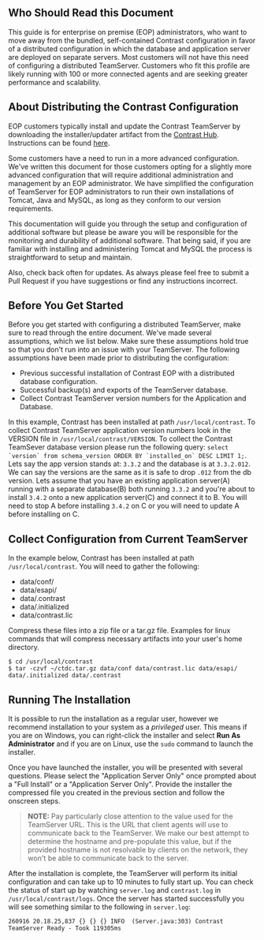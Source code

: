 <!--
title: "Configuring Contrast as a Distributed Deployment"
description: "Instructions for configuring TeamServer in a distributed fashion by separating the application/container from the database."
tags: "EOP distributed configuration database scalability"
-->

## Who Should Read this Document
This guide is for enterprise on premise (EOP) administrators, who want to move away from the bundled, self-contained Contrast configuration in favor of a distributed configuration in which the database and application server are deployed on separate servers. Most customers will not have this need of configuring a distributed TeamServer. Customers who fit this profile are likely running with 100 or more connected agents and are seeking greater performance and scalability. 

## About Distributing the Contrast Configuration
EOP customers typically install and update the Contrast TeamServer by downloading the installer/updater artifact from the [Contrast Hub](https://hub.contrastsecurity.com). Instructions can be found [here](admin_tsinstall.html#install).

Some customers have a need to run in a more advanced configuration. We've written this document for those customers opting for a slightly more advanced configuration that will require additional administration and management by an EOP administrator. We have simplified the configuration of TeamServer for EOP administrators to run their own installations of Tomcat, Java and MySQL, as long as they conform to our version requirements.

This documentation will guide you through the setup and configuration of additional software but please be aware you will be responsible for the monitoring and durability of additional software.  That being said, if you are familiar with installing and administering Tomcat and MySQL the process is straightforward to setup and maintain.

Also, check back often for updates. As always please feel free to submit a Pull Request if you have suggestions or find any instructions incorrect.   

## Before You Get Started
Before you get started with configuring a distributed TeamServer, make sure to read through the entire document. We've made several assumptions, which we list below. Make sure these assumptions hold true so that you don't run into an issue with your TeamServer. The following assumptions have been made prior to distributing the configuration:

* Previous successful installation of Contrast EOP with a distributed database configuration.
* Successful backup(s) and exports of the TeamServer database.
* Collect Contrast TeamServer version numbers for the Application and Database. 

In this example, Contrast has been installed at path `/usr/local/contrast`. To collect Contrast TeamServer application version numbers look in the VERSION file in `/usr/local/contrast/VERSION`. To collect the Contrast TeamSever database version please run the following query: ``select `version` from schema_version ORDER BY `installed_on` DESC LIMIT 1;``. Lets say the app version stands at: `3.3.2` and the database is at `3.3.2.012`. We can say the versions are the same as it is safe to drop `.012` from the db version. Lets assume that you have an existing application server(A) running with a separate database(B) both running `3.3.2` and you're about to install `3.4.2` onto a new application server(C) and connect it to B. You will need to stop A before installing `3.4.2` on C or you will need to update A before installing on C.  

## Collect Configuration from Current TeamServer
In the example below, Contrast has been installed at path `/usr/local/contrast`.  You will need to gather the following:
* data/conf/
* data/esapi/
* data/.contrast
* data/.initialized
* data/contrast.lic

Compress these files into a zip file or a tar.gz file. Examples for linux commands that will compress necessary artifacts into your user's home directory.
```
$ cd /usr/local/contrast
$ tar -czvf ~/ctdc.tar.gz data/conf data/contrast.lic data/esapi/ data/.initialized data/.contrast
```

## Running The Installation
It is possible to run the installation as a regular user, however we recommend installation to your system as a *privileged* user.  This means if you are on Windows, you can right-click the installer and select **Run As Administrator** and if you are on Linux, use the ```sudo``` command to launch the installer.

Once you have launched the installer, you will be presented with several questions. Please select the "Application Server Only" once prompted about a "Full Install" or a "Application Server Only". Provide the installer the compressed file you created in the previous section and follow the onscreen steps.

> **NOTE:** Pay particularly close attention to the value used for the TeamServer URL. This is the URL that client agents will use to communicate back to the TeamServer. We make our best attempt to determine the hostname and pre-populate this value, but if the provided hostname is not resolvable by clients on the network, they won't be able to communicate back to the server.

After the installation is complete, the TeamServer will perform its initial configuration and can take up to 10 minutes to fully start up. You can check the status of start up by watching `server.log` and `contrast.log` in `/usr/local/contrast/logs`. Once the server has started successfully you will see something similar to the following in `server.log`:
```
260916 20.18.25,837 {} {} {} INFO  (Server.java:303) Contrast TeamServer Ready - Took 119305ms
```
